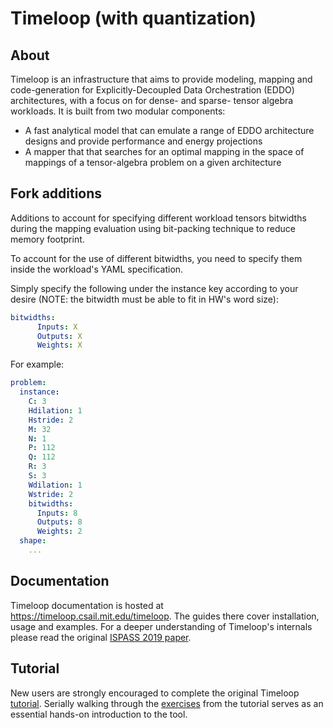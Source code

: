 # Timeloop (with quantization)

## About

Timeloop is an infrastructure that aims to provide modeling, mapping and code-generation for Explicitly-Decoupled Data Orchestration (EDDO) architectures, with a focus on for dense- and sparse- tensor algebra workloads. It is built from two modular components:

* A fast analytical model that can emulate a range of EDDO architecture designs and provide performance and energy projections
* A mapper that that searches for an optimal mapping in the space of mappings of a tensor-algebra problem on a given architecture

## Fork additions

Additions to account for specifying different workload tensors bitwidths during the mapping evaluation using bit-packing technique to reduce memory footprint.

To account for the use of different bitwidths, you need to specify them inside the workload's YAML specification.

Simply specify the following under the instance key according to your desire (NOTE: the bitwidth must be able to fit in HW's word size):
```yaml
bitwidths:
      Inputs: X
      Outputs: X
      Weights: X
```

For example:
```yaml
problem:
  instance:
    C: 3
    Hdilation: 1
    Hstride: 2
    M: 32
    N: 1
    P: 112
    Q: 112
    R: 3
    S: 3
    Wdilation: 1
    Wstride: 2
    bitwidths:
      Inputs: 8
      Outputs: 8
      Weights: 2
  shape:
    ...
```


## Documentation

Timeloop documentation is hosted at https://timeloop.csail.mit.edu/timeloop. The guides there cover installation, usage and examples.
For a deeper understanding of Timeloop's internals please read the original [ISPASS 2019 paper](https://parashar.org/ispass19.pdf).

## Tutorial

New users are strongly encouraged to complete the original Timeloop [tutorial](https://accelergy.mit.edu/tutorial.html). Serially walking through the [exercises](https://github.com/Accelergy-Project/timeloop-accelergy-exercises/) from the tutorial serves as an essential hands-on introduction to the tool.
